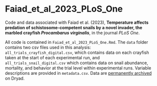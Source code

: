 # Faiad_et_al_2023_PLoS_One

Code and data associated with Faiad et al. (2023), **Temperature affects predation of schistosome-competent snails by a novel invader, the marbled crayfish *Procambarus virginalis***, in the journal *PLoS One*.

All code is contained in `Faiad_et_al_2023_PLoS_One.Rmd`. The `data` folder contains two csv files used in this analysis: `all_trials_crayfish_digital.csv`, which contains data on each crayfish taken at the start of each experimental run, and `all_trials_snail_digital.csv` which contains data on snail abundance, mortality, and behavior at the trial level within experimental runs. Variable descriptions are provided in `metadata.csv`. Data are [permanently archived](doi.org/10.5061/dryad.m905qfv71) on Dryad.

